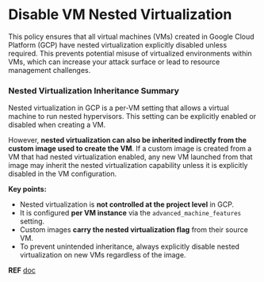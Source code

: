 # Disable VM Nested Virtualization

This policy ensures that all virtual machines (VMs) created in Google Cloud Platform (GCP) have nested virtualization explicitly disabled unless required. This prevents potential misuse of virtualized environments within VMs, which can increase your attack surface or lead to resource management challenges.

### Nested Virtualization Inheritance Summary

Nested virtualization in GCP is a per-VM setting that allows a virtual machine to run nested hypervisors. This setting can be explicitly enabled or disabled when creating a VM.

However, **nested virtualization can also be inherited indirectly from the custom image used to create the VM**. If a custom image is created from a VM that had nested virtualization enabled, any new VM launched from that image may inherit the nested virtualization capability unless it is explicitly disabled in the VM configuration.

**Key points:**

* Nested virtualization is **not controlled at the project level** in GCP.
* It is configured **per VM instance** via the `advanced_machine_features` setting.
* Custom images **carry the nested virtualization flag** from their source VM.
* To prevent unintended inheritance, always explicitly disable nested virtualization on new VMs regardless of the image.

**REF** [doc](https://registry.terraform.io/providers/hashicorp/google/latest/docs/resources/compute_instance#enable_nested_virtualization-1)
